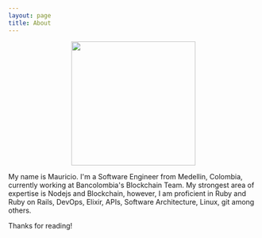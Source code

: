 ```yaml
---
layout: page
title: About
---
```


<p align="center">
  <img src="https://s3-us-west-2.amazonaws.com/mauricioserna/perfil.jpeg" height="250" />
</p>

<p class="message">
  My name is Mauricio. I'm a Software Engineer from Medellin, Colombia, currently working at Bancolombia's Blockchain Team. My strongest area of expertise is Nodejs and Blockchain, however, I am proficient in Ruby and Ruby on Rails, DevOps, Elixir, APIs, Software Architecture, Linux, git among others.
</p>

Thanks for reading!
